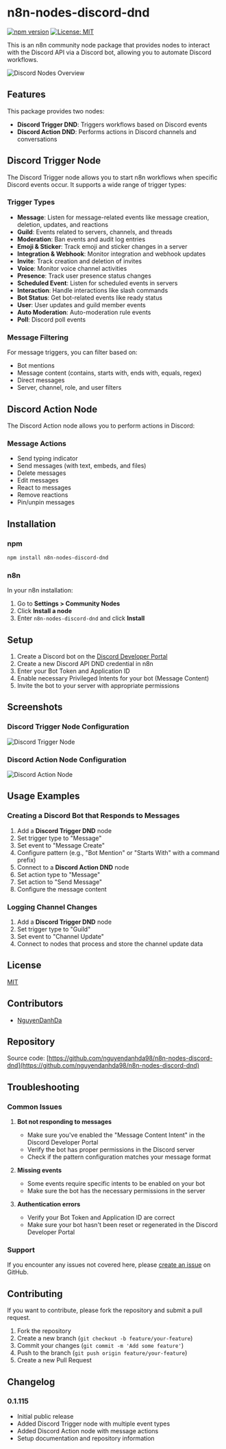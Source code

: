 # n8n-nodes-discord-dnd

[![npm version](https://badge.fury.io/js/n8n-nodes-discord-dnd.svg)](https://www.npmjs.com/package/n8n-nodes-discord-dnd)
[![License: MIT](https://img.shields.io/badge/License-MIT-yellow.svg)](https://opensource.org/licenses/MIT)

This is an n8n community node package that provides nodes to interact with the Discord API via a Discord bot, allowing you to automate Discord workflows.

![Discord Nodes Overview](https://raw.githubusercontent.com/nguyendanhda98/n8n-nodes-discord-dnd/main/docs/images/discord-nodes-overview.png)

## Features

This package provides two nodes:
- **Discord Trigger DND**: Triggers workflows based on Discord events
- **Discord Action DND**: Performs actions in Discord channels and conversations

## Discord Trigger Node

The Discord Trigger node allows you to start n8n workflows when specific Discord events occur. It supports a wide range of trigger types:

### Trigger Types
- **Message**: Listen for message-related events like message creation, deletion, updates, and reactions
- **Guild**: Events related to servers, channels, and threads
- **Moderation**: Ban events and audit log entries
- **Emoji & Sticker**: Track emoji and sticker changes in a server
- **Integration & Webhook**: Monitor integration and webhook updates
- **Invite**: Track creation and deletion of invites
- **Voice**: Monitor voice channel activities
- **Presence**: Track user presence status changes
- **Scheduled Event**: Listen for scheduled events in servers
- **Interaction**: Handle interactions like slash commands
- **Bot Status**: Get bot-related events like ready status
- **User**: User updates and guild member events
- **Auto Moderation**: Auto-moderation rule events
- **Poll**: Discord poll events

### Message Filtering
For message triggers, you can filter based on:
- Bot mentions
- Message content (contains, starts with, ends with, equals, regex)
- Direct messages
- Server, channel, role, and user filters

## Discord Action Node

The Discord Action node allows you to perform actions in Discord:

### Message Actions
- Send typing indicator
- Send messages (with text, embeds, and files)
- Delete messages
- Edit messages
- React to messages
- Remove reactions
- Pin/unpin messages

## Installation

### npm
```bash
npm install n8n-nodes-discord-dnd
```

### n8n
In your n8n installation:
1. Go to **Settings > Community Nodes**
2. Click **Install a node**
3. Enter `n8n-nodes-discord-dnd` and click **Install**

## Setup

1. Create a Discord bot on the [Discord Developer Portal](https://discord.com/developers/applications)
2. Create a new Discord API DND credential in n8n
3. Enter your Bot Token and Application ID
4. Enable necessary Privileged Intents for your bot (Message Content)
5. Invite the bot to your server with appropriate permissions

## Screenshots

### Discord Trigger Node Configuration
![Discord Trigger Node](https://raw.githubusercontent.com/nguyendanhda98/n8n-nodes-discord-dnd/main/docs/images/discord-trigger-node.png)

### Discord Action Node Configuration
![Discord Action Node](https://raw.githubusercontent.com/nguyendanhda98/n8n-nodes-discord-dnd/main/docs/images/discord-action-node.png)

## Usage Examples

### Creating a Discord Bot that Responds to Messages

1. Add a **Discord Trigger DND** node
2. Set trigger type to "Message"
3. Set event to "Message Create"
4. Configure pattern (e.g., "Bot Mention" or "Starts With" with a command prefix)
5. Connect to a **Discord Action DND** node
6. Set action type to "Message" 
7. Set action to "Send Message"
8. Configure the message content

### Logging Channel Changes

1. Add a **Discord Trigger DND** node
2. Set trigger type to "Guild"
3. Set event to "Channel Update" 
4. Connect to nodes that process and store the channel update data

## License

[MIT](LICENSE)

## Contributors

- [NguyenDanhDa](https://github.com/nguyendanhda98)

## Repository

Source code: [https://github.com/nguyendanhda98/n8n-nodes-discord-dnd](https://github.com/nguyendanhda98/n8n-nodes-discord-dnd)

## Troubleshooting

### Common Issues

1. **Bot not responding to messages**
   - Make sure you've enabled the "Message Content Intent" in the Discord Developer Portal
   - Verify the bot has proper permissions in the Discord server
   - Check if the pattern configuration matches your message format

2. **Missing events**
   - Some events require specific intents to be enabled on your bot
   - Make sure the bot has the necessary permissions in the server

3. **Authentication errors**
   - Verify your Bot Token and Application ID are correct
   - Make sure your bot hasn't been reset or regenerated in the Discord Developer Portal

### Support

If you encounter any issues not covered here, please [create an issue](https://github.com/nguyendanhda98/n8n-nodes-discord-dnd/issues) on GitHub.

## Contributing

If you want to contribute, please fork the repository and submit a pull request.

1. Fork the repository
2. Create a new branch (`git checkout -b feature/your-feature`)
3. Commit your changes (`git commit -m 'Add some feature'`)
4. Push to the branch (`git push origin feature/your-feature`)
5. Create a new Pull Request

## Changelog

### 0.1.115
- Initial public release
- Added Discord Trigger node with multiple event types
- Added Discord Action node with message actions
- Setup documentation and repository information
